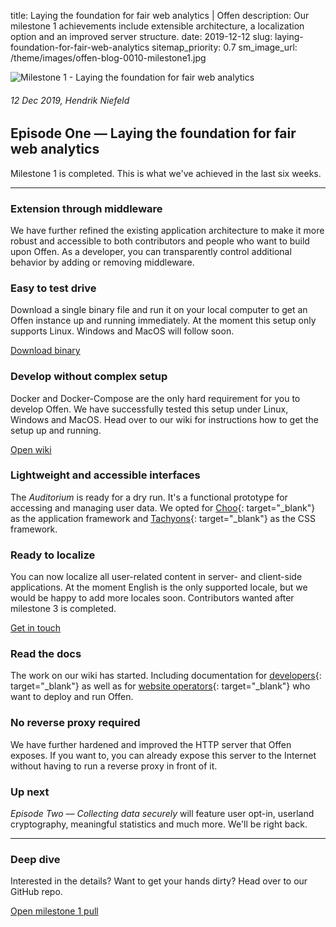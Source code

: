 title: Laying the foundation for fair web analytics | Offen
description: Our milestone 1 achievements include extensible architecture, a localization option and an improved server structure.
date: 2019-12-12
slug: laying-foundation-for-fair-web-analytics
sitemap_priority: 0.7
sm_image_url: /theme/images/offen-blog-0010-milestone1.jpg

<img alt="Milestone 1 - Laying the foundation for fair web analytics" class="mb5" src="/theme/images/offen-blog-0010-milestone1.jpg"/>

###### 12 Dec 2019, Hendrik Niefeld
## Episode One — Laying the foundation for fair web analytics
Milestone 1 is completed. This is what we've achieved in the last six weeks.

---

### Extension through middleware
We have further refined the existing application architecture to make it more robust and accessible to both contributors and people who want to build upon Offen. As a developer, you can transparently control additional behavior by adding or removing middleware.

### Easy to test drive
Download a single binary file and run it on your local computer to get an Offen instance up and running immediately. At the moment this setup only supports Linux. Windows and MacOS will follow soon.
<div class="mb5">
<a class="b link dim ph4 pv2 dib b--solid bw2 brd-cclr-mid-yellow fnt-cclr-mid-yellow" target="_blank" href="https://8342-180605180-gh.circle-artifacts.com/0/tmp/artifacts/offen-stable.tar.gz">Download binary</a>
</div>

### Develop without complex setup
Docker and Docker-Compose are the only hard requirement for you to develop Offen. We have successfully tested this setup under Linux, Windows and MacOS. Head over to our wiki for instructions how to get the setup up and running.
<div class="mb5">
<a class="b link dim ph4 pv2 dib b--solid bw2 brd-cclr-mid-yellow fnt-cclr-mid-yellow" target="_blank" href="https://github.com/offen/offen/wiki/Developing-offen#setup">Open wiki</a>
</div>

### Lightweight and accessible interfaces
The *Auditorium* is ready for a dry run. It's a functional prototype for accessing and managing user data. We opted for [Choo](https://choo.io/){: target="_blank"} as the application framework and [Tachyons](https://tachyons.io/){: target="_blank"} as the CSS framework.

### Ready to localize
You can now localize all user-related content in server- and client-side applications. At the moment English is the only supported locale, but we would be happy to add more locales soon. Contributors wanted after milestone 3 is completed.
<div class="mb5">
<a class="b link dim ph4 pv2 dib b--solid bw2 brd-cclr-mid-yellow fnt-cclr-mid-yellow" href="mailto:hioffen@posteo.de">Get in touch</a>
</div>

### Read the docs
The work on our wiki has started. Including documentation for [developers](https://github.com/offen/offen/wiki/Developing-offen){: target="_blank"} as well as for [website operators](https://github.com/offen/offen/wiki/Running-offen){: target="_blank"} who want to deploy and run Offen.

### No reverse proxy required
We have further hardened and improved the HTTP server that Offen exposes. If you want to, you can already expose this server to the Internet without having to run a reverse proxy in front of it.

### Up next
*Episode Two — Collecting data securely* will feature user opt-in, userland cryptography, meaningful statistics and much more. We'll be right back.

---

### Deep dive
Interested in the details? Want to get your hands dirty? Head over to our GitHub repo.
<div class="mb5">
<a class="b link dim ph4 pv2 dib b--solid bw2 brd-cclr-mid-black fnt-cclr-mid-black" target="_blank" href="https://github.com/offen/offen/pull/192">Open milestone 1 pull</a>
</div>
